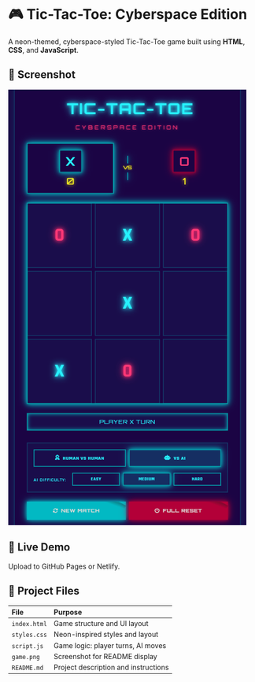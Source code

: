# 🎮 Tic-Tac-Toe: Cyberspace Edition

A neon-themed, cyberspace-styled Tic-Tac-Toe game built using **HTML**, **CSS**, and **JavaScript**.

## 📸 Screenshot

![Game Screenshot](game.png)

## 🚀 Live Demo

Upload to GitHub Pages or Netlify.

## 📂 Project Files

| File        | Purpose                                       |
|:------------|:------------------------------------------------|
| `index.html` | Game structure and UI layout                    |
| `styles.css` | Neon-inspired styles and layout                 |
| `script.js`  | Game logic: player turns, AI moves              |
| `game.png`   | Screenshot for README display                   |
| `README.md`  | Project description and instructions            |
